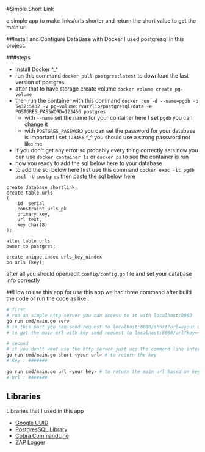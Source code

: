 #Simple Short Link

a simple app to make links/urls shorter and return the short value to get the main url


##Install and Configure DataBase with Docker
I used postgresql in this project.

###steps
- Install Docker ^_^
- run this command `docker pull postgres:latest` to download the last version of postgres
- after that to have storage create volume `docker volume create pg-volume`
- then run the container with this command `docker run -d --name=pgdb -p 5432:5432 -v pg-volume:/var/lib/postgresql/data -e POSTGRES_PASSWORD=123456 postgres`
  - with `--name` set the name for your container here I set `pgdb` you can change it 
  - with `POSTGRES_PASSWORD` you can set the password for your database is important I set `123456` ^_^ you should use a strong password not like me  
- if you don't get any error so probably every thing correctly sets now you can use `docker container ls` or `docker ps` to see the container is run
- now you ready to add the sql below here to your database
- to add the sql below here first use this command  `docker exec -it pgdb psql -U postgres` then paste the sql below here
```postgresql
create database shortlink;
create table urls
(
    id  serial
    constraint urls_pk
    primary key,
    url text,
    key char(8)
);

alter table urls
owner to postgres;

create unique index urls_key_uindex
on urls (key);
```

after all you should open/edit `config/config.go` file and set your database info correctly

##How to use this app
for use this app we had three command after build the code or run the code as like :
```bash
# first 
# run an simple http server you can access to it with localhost:8080
go run cmd/main.go serv 
# in this part you can send request to localhost:8080/short?url=<your url>
# to get the main url with key send request to localhost:8080/url?key=<your key>

# second
# if you don't want use the http server just use the command line interface 
go run cmd/main.go short <your url> # to return the key
# Key : #######

go run cmd/main.go url <your key> # to return the main url based on key
# Url : #######
```

## Libraries
Libraries that I used in this app

- [Google UUID](https://github.com/google/uuid) 
- [PostgresSQL Library](https://github.com/lib/pq) 
- [Cobra CommandLine](https://github.com/spf13/cobra)
- [ZAP Logger](https://pkg.go.dev/go.uber.org/zap)
